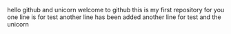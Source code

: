 
hello github and unicorn
welcome to github
this is my first repository for you 
one line is for test
another line has been added 
another line for test
and the unicorn
